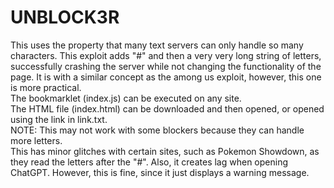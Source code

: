 <h1>UNBLOCK3R</h1>
This uses the property that many text servers can only handle so many characters. This exploit adds "#" and then a very very long string of letters, successfully crashing the server while not changing the functionality of the page. It is with a similar concept as the among us exploit, however, this one is more practical.<br>
The bookmarklet (index.js) can be executed on any site. <br>
The HTML file (index.html) can be downloaded and then opened, or opened using the link in link.txt. <br>
NOTE: This may not work with some blockers because they can handle more letters. <br>
This has minor glitches with certain sites, such as Pokemon Showdown, as they read the letters after the "#". Also, it creates lag when opening ChatGPT. However, this is fine, since it just displays a warning message.
